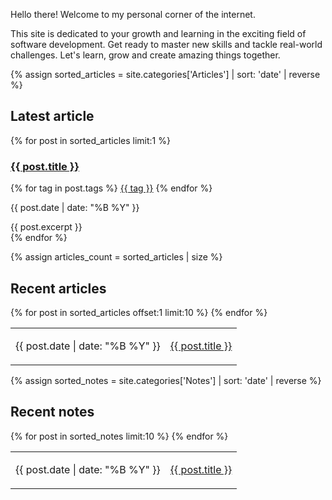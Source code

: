 <p>
Hello there! Welcome to my personal corner of the internet.
</p>
<p>
This site is dedicated to your growth and learning in the exciting field of software development. Get ready to master new skills and tackle real-world challenges.
Let's learn, grow and create amazing things together.
</p>

{% assign sorted_articles = site.categories['Articles'] | sort: 'date' | reverse  %}

<section class="latest">
  <h2> Latest article </h2>
  {% for post in sorted_articles limit:1 %}
    <article>
      <h3><a href="{{ post.url }}">{{ post.title }}</a></h3>
      <div class="tags">
      {% for tag in post.tags %}
      <a class="tag" href="/tags/{{ tag }}">{{ tag }}</a>
      {% endfor %}
      </div>
      <p class="date">{{ post.date | date: "%B %Y" }}</p>
      {{ post.excerpt }}
    </article>
  {% endfor %}
</section>

{% assign articles_count = sorted_articles | size %}
<section class="recent">
    <h2> Recent articles </h2>
  <table>
    {% for post in sorted_articles offset:1 limit:10 %}
      <tr>
        <td class="date">
          <p>{{ post.date | date: "%B %Y" }}</p>
        </td>
        <td class="title">
          <a href="{{ post.url }}">{{ post.title }}</a>
        </td>
      </tr>
    {% endfor %}
  </table>
</section>

{% assign sorted_notes = site.categories['Notes'] | sort: 'date' | reverse  %}
<section class="recent">
    <h2> Recent notes </h2>
  <table>
    {% for post in sorted_notes limit:10 %}
      <tr>
        <td class="date">
          <p>{{ post.date | date: "%B %Y" }}</p>
        </td>
        <td class="title">
          <a href="{{ post.url }}">{{ post.title }}</a>
        </td>
      </tr>
    {% endfor %}
  </table>
</section>
